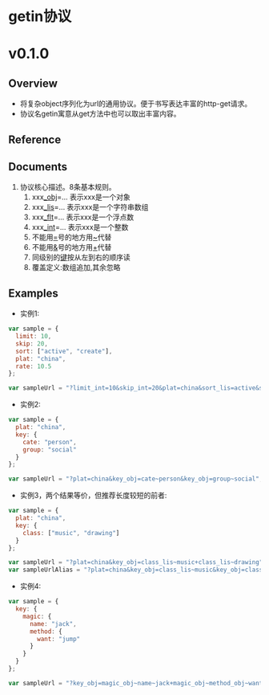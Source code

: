 # getin协议

# v0.1.0

## Overview

* 将复杂object序列化为url的通用协议。便于书写表达丰富的http-get请求。
* 协议名getin寓意从get方法中也可以取出丰富内容。

## Reference


## Documents

1. 协议核心描述。8条基本规则。
    1. xxx[_obj](#_obj)=... 表示xxx是一个对象
    2. xxx[_lis](#_lis)=... 表示xxx是一个字符串数组
    3. xxx[_flt](#_flt)=... 表示xxx是一个浮点数
    4. xxx[_int](#_int)=... 表示xxx是一个整数
    5. 不能用[=](#=)号的地方用[~](#~)代替
    6. 不能用[&](#&)号的地方用[+](#+)代替
    7. 同级别的[键](#键)按从左到右的顺序读
    8. 覆盖定义:数组追加,其余忽略

## Examples
* 实例1:
```javascript
var sample = {
  limit: 10,
  skip: 20,
  sort: ["active", "create"],
  plat: "china",
  rate: 10.5
};

var sampleUrl = "?limit_int=10&skip_int=20&plat=china&sort_lis=active&sort_lis=create&rate_flt=10.5";
```

* 实例2:
```javascript
var sample = {
  plat: "china",
  key: {
    cate: "person",
    group: "social"
  }
};

var sampleUrl = "?plat=china&key_obj=cate~person&key_obj=group~social";
```

* 实例3，两个结果等价，但推荐长度较短的前者:
```javascript
var sample = {
  plat: "china",
  key: {
    class: ["music", "drawing"]
  }
};

var sampleUrl = "?plat=china&key_obj=class_lis~music+class_lis~drawing";
var sampleUrlAlias = "?plat=china&key_obj=class_lis~music&key_obj=class_lis~drawing";
```

* 实例4:
```javascript
var sample = {
  key: {
    magic: {
      name: "jack",
      method: {
        want: "jump"
      }
    }
  }
};

var sampleUrl = "?key_obj=magic_obj~name~jack+magic_obj~method_obj~want~jump";
```
